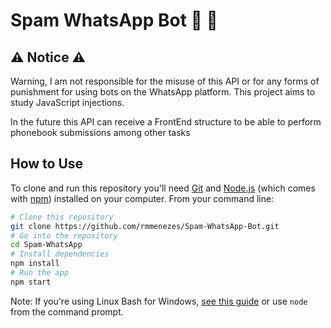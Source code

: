 # Spam WhatsApp Bot 📱 💬

## ⚠️ Notice ⚠️
Warning, I am not responsible for the misuse of this API or for any forms of punishment for using bots on the WhatsApp platform. This project aims to study JavaScript injections.

In the future this API can receive a FrontEnd structure to be able to perform phonebook submissions among other tasks

## How to Use
To clone and run this repository you'll need [Git](https://git-scm.com) and [Node.js](https://nodejs.org/en/download/) (which comes with [npm](http://npmjs.com)) installed on your computer. From your command line:

```bash
# Clone this repository
git clone https://github.com/rmmenezes/Spam-WhatsApp-Bot.git
# Go into the repository
cd Spam-WhatsApp
# Install dependencies
npm install
# Run the app
npm start
```
Note: If you're using Linux Bash for Windows, [see this guide](https://www.howtogeek.com/261575/how-to-run-graphical-linux-desktop-applications-from-windows-10s-bash-shell/) or use `node` from the command prompt.
